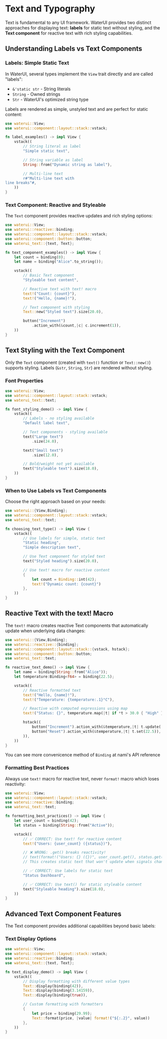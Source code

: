 # Text and Typography

Text is fundamental to any UI framework. WaterUI provides two distinct approaches for displaying text: **labels** for static text without styling, and the **Text component** for reactive text with rich styling capabilities.

## Understanding Labels vs Text Components

### Labels: Simple Static Text

In WaterUI, several types implement the `View` trait directly and are called "labels":

- `&'static str` - String literals
- `String` - Owned strings
- `Str` - WaterUI's optimized string type

Labels are rendered as simple, unstyled text and are perfect for static content:

```rust
use waterui::View;
use waterui::component::layout::stack::vstack;

fn label_examples() -> impl View {
    vstack((
        // String literal as label
        "Simple static text",

        // String variable as label
        String::from("Dynamic string as label"),

        // Multi-line text
        r#"Multi-line text with
line breaks"#,
    ))
}
```

### Text Component: Reactive and Styleable

The `Text` component provides reactive updates and rich styling options:

```rust
use waterui::View;
use waterui::reactive::binding;
use waterui::component::layout::stack::vstack;
use waterui::component::button::button;
use waterui_text::{text, Text};

fn text_component_examples() -> impl View {
    let count = binding(0);
    let name = binding("Alice".to_string());

    vstack((
        // Basic Text component
        "Styleable text content",

        // Reactive text with text! macro
        text!("Count: {count}"),
        text!("Hello, {name}!"),

        // Text component with styling
        Text::new("Styled text").size(20.0),

        button("Increment")
            .action_with(&count,|c| c.increment(1)),
    ))
}
```

## Text Styling with the Text Component

Only the `Text` component (created with `text()` function or `Text::new()`) supports styling. Labels (`&str`, `String`, `Str`) are rendered without styling.

### Font Properties

```rust
use waterui::View;
use waterui::component::layout::stack::vstack;
use waterui_text::text;

fn font_styling_demo() -> impl View {
    vstack((
        // Labels - no styling available
        "Default label text",

        // Text components - styling available
        text("Large text")
            .size(24.0),

        text("Small text")
            .size(12.0),

        // Bold/weight not yet available
        text("Styleable text").size(18.0),
    ))
}
```

### When to Use Labels vs Text Components

Choose the right approach based on your needs:

```rust
use waterui::{View,Binding};
use waterui::component::layout::stack::vstack;
use waterui_text::text;

fn choosing_text_type() -> impl View {
    vstack((
        // Use labels for simple, static text
        "Static heading",
        "Simple description text",

        // Use Text component for styled text
        text("Styled heading").size(20.0),

        // Use text! macro for reactive content
        {
            let count = Binding::int(42);
            text!("Dynamic count: {count}")
        },
    ))
}
```

## Reactive Text with the text! Macro

The `text!` macro creates reactive Text components that automatically update when underlying data changes:

```rust
use waterui::{View,Binding};
use waterui::reactive::{binding};
use waterui::component::layout::stack::{vstack, hstack};
use waterui::component::button::button;
use waterui_text::text;

fn reactive_text_demo() -> impl View {
    let name = binding(String::from("Alice"));
    let temperature:Binding<f64> = binding(22.5);

    vstack((
        // Reactive formatted text
        text!("Hello, {name}!"),
        text!("Temperature: {temperature:.1}°C"),

        // Reactive with computed expressions using map
        text!("Status: {}", temperature.map(|t| if *t > 30.0 { "High" } else { "Low" })),

        hstack((
            button("Increment").action_with(&temperature,|t| t.update(|t| *t += 1.0)),
            button("Reset").action_with(&temperature,|t| t.set(22.5)),
        )),
    ))
}
```

You can see more convenicence method of `Binding` at nami's API reference
### Formatting Best Practices

Always use `text!` macro for reactive text, never `format!` macro which loses reactivity:

```rust
use waterui::View;
use waterui::component::layout::stack::vstack;
use waterui::reactive::binding;
use waterui_text::text;

fn formatting_best_practices() -> impl View {
    let user_count = binding(42);
    let status = binding(String::from("Active"));

    vstack((
        // ✅ CORRECT: Use text! for reactive content
        text!("Users: {user_count} ({status})"),

        // ❌ WRONG: .get() breaks reactivity!
        // text(format!("Users: {} ({})", user_count.get(), status.get()))
        // This creates static text that won't update when signals change!

        // ✅ CORRECT: Use labels for static text
        "Status Dashboard",

        // ✅ CORRECT: Use text() for static styleable content
        text("Styleable heading").size(18.0),
    ))
}
```

## Advanced Text Component Features

The Text component provides additional capabilities beyond basic labels:

### Text Display Options

```rust
use waterui::View;
use waterui::component::layout::stack::vstack;
use waterui::reactive::binding;
use waterui_text::{text, Text};

fn text_display_demo() -> impl View {
    vstack((
        // Display formatting with different value types
        Text::display(binding(42)),
        Text::display(binding(3.14159)),
        Text::display(binding(true)),

        // Custom formatting with formatters
        {
            let price = binding(29.99);
            Text::format(price, |value| format!("${:.2}", value))
        },
    ))
}
```